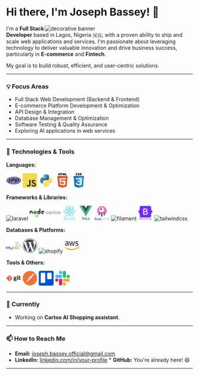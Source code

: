 # Hi there, I'm Joseph Bassey! 👋

<img align="right" src="https://media0.giphy.com/media/v1.Y2lkPTc5MGI3NjExd3JoaDQydHIzM2dvNXI1Y28zbjl6endzYzl1OTh6YnY4Y3NlOWpwOSZlcD12MV9pbnRlcm5hbF9naWZfYnlfaWQmY3Q9Zw/rhZr8u3cvxe0ksf1ej/giphy.gif" alt="decorative banner" width="400"/>

I'm a **Full Stack Developer** based in Lagos, Nigeria 🇳🇬, with a proven ability to ship and scale web applications and services. I'm passionate about leveraging technology to deliver valuable innovation and drive business success, particularly in **E-commerce** and **Fintech**.

My goal is to build robust, efficient, and user-centric solutions.

---

### 💡 Focus Areas

* Full Stack Web Development (Backend & Frontend)
* E-commerce Platform Development & Optimization
* API Design & Integration
* Database Management & Optimization
* Software Testing & Quality Assurance
* Exploring AI applications in web services

---

### 🔧 Technologies & Tools

**Languages:**
<p align="left">
  <img src="https://raw.githubusercontent.com/devicons/devicon/master/icons/php/php-original.svg" alt="php" width="40" height="40"/>
  <img src="https://raw.githubusercontent.com/devicons/devicon/master/icons/javascript/javascript-original.svg" alt="javascript" width="40" height="40"/>
  <img src="https://raw.githubusercontent.com/devicons/devicon/master/icons/python/python-original.svg" alt="python" width="40" height="40"/>
  <img src="https://raw.githubusercontent.com/devicons/devicon/master/icons/html5/html5-original-wordmark.svg" alt="html5" width="40" height="40"/>
  <img src="https://raw.githubusercontent.com/devicons/devicon/master/icons/css3/css3-original-wordmark.svg" alt="css3" width="40" height="40"/>
</p>

**Frameworks & Libraries:**
<p align="left">
  <img src="https://cdn.jsdelivr.net/gh/devicons/devicon@latest/icons/laravel/laravel-original-wordmark.svg" alt="laravel" width="40" height="40"/>
  <img src="https://raw.githubusercontent.com/devicons/devicon/master/icons/nodejs/nodejs-original-wordmark.svg" alt="nodejs" width="40" height="40"/>
  <img src="https://raw.githubusercontent.com/devicons/devicon/master/icons/express/express-original-wordmark.svg" alt="express" width="40" height="40"/>
  <img src="https://raw.githubusercontent.com/devicons/devicon/master/icons/react/react-original-wordmark.svg" alt="react" width="40" height="40"/>
  <img src="https://raw.githubusercontent.com/devicons/devicon/master/icons/vuejs/vuejs-original-wordmark.svg" alt="vuejs" width="40" height="40"/>
  <img src="https://raw.githubusercontent.com/devicons/devicon/master/icons/livewire/livewire-original-wordmark.svg" alt="livewire" width="40" height="40"/>
  <img src="https://raw.githubusercontent.com/devicons/devicon/18806563a0b360d160984496cfb80016bb3f7768/icons/filament/filament-original.svg" alt="filament" width="40" height="40"/> <img src="https://raw.githubusercontent.com/devicons/devicon/master/icons/bootstrap/bootstrap-plain-wordmark.svg" alt="bootstrap" width="40" height="40"/>
  <img src="https://cdn.jsdelivr.net/gh/devicons/devicon@latest/icons/tailwindcss/tailwindcss-original-wordmark.svg" alt="tailwindcss" width="40" height="40"/>
</p>

**Databases & Platforms:**
<p align="left">
  <img src="https://raw.githubusercontent.com/devicons/devicon/master/icons/mysql/mysql-original-wordmark.svg" alt="mysql" width="40" height="40"/>
  <img src="https://raw.githubusercontent.com/devicons/devicon/master/icons/wordpress/wordpress-plain.svg" alt="wordpress" width="40" height="40"/>
  <img src="https://raw.githubusercontent.com/devicons/devicon/55609aa5bd817ff167afce0d965585c92040787a/icons/shopify/shopify-original.svg" alt="shopify" width="40" height="40"/> <img src="https://raw.githubusercontent.com/devicons/devicon/master/icons/amazonwebservices/amazonwebservices-original-wordmark.svg" alt="aws" width="40" height="40"/>
</p>

**Tools & Others:**
<p align="left">
  <img src="https://raw.githubusercontent.com/devicons/devicon/master/icons/git/git-original-wordmark.svg" alt="git" width="40" height="40"/>
  <img src="https://raw.githubusercontent.com/devicons/devicon/55609aa5bd817ff167afce0d965585c92040787a/icons/postman/postman-original.svg" alt="postman" width="40" height="40"/> <img src="https://raw.githubusercontent.com/devicons/devicon/master/icons/trello/trello-plain.svg" alt="trello" width="40" height="40"/>
  <img src="https://raw.githubusercontent.com/devicons/devicon/55609aa5bd817ff167afce0d965585c92040787a/icons/slack/slack-original.svg" alt="slack" width="40" height="40"/> </p>

---

### 🔭 Currently

* Working on **Cartoo AI Shopping assistant**.

---


### 📫 How to Reach Me

* **Email:** [joseph.bassey.official@gmail.com](mailto:joseph.bassey.official@gmail.com)
* **LinkedIn:** [linkedin.com/in/your-profile]([YOUR_LINKEDIN_URL]) * **GitHub:** You're already here! 😄

---

